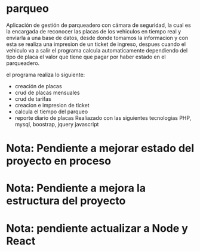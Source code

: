 # parqueo 
Aplicación de gestión de parqueadero con cámara de seguridad, la cual es la encargada de reconocer las placas de los vehiculos en tiempo real y enviarla a una base de datos, desde donde tomamos la informacion y con esta
se realiza una impresion de un ticket de ingreso, despues cuando el vehiculo va a salir el programa calcula automaticamente dependiendo del tipo de placa el valor que tiene que pagar
por haber estado en el parqueadero.

el programa realiza lo siguiente:
- creación de placas
- crud de placas mensuales
- crud de tarifas
- creacion e impresion de ticket 
- calcula el tiempo del parqueo
- reporte diario de placas 
Realiazado con las siguientes tecnologias PHP, mysql, boostrap, jquery javascript
# Nota: Pendiente a mejorar estado del proyecto en proceso 
# Nota: Pendiente a mejora la estructura del proyecto
# Nota: pendiente actualizar a Node y React
